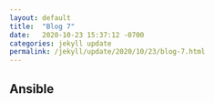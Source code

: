 ```yaml
---
layout: default
title:  "Blog 7"
date:   2020-10-23 15:37:12 -0700
categories: jekyll update
permalink: /jekyll/update/2020/10/23/blog-7.html
---
```


## Ansible


